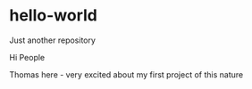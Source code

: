# hello-world
Just another repository

Hi People

Thomas here - very excited about my first project of this nature
